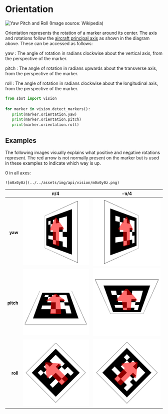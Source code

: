 # Orientation

![Yaw Pitch and Roll (Image source: Wikipedia)](https://upload.wikimedia.org/wikipedia/commons/c/c1/Yaw_Axis_Corrected.svg)

Orientation represents the rotation of a marker around its center.
The axis and rotations follow the [aircraft principal axis](https://en.wikipedia.org/wiki/Aircraft_principal_axes) as shown in the diagram above.
These can be accessed as follows:

<!-- Uses remark-deflist plugin -->
yaw
: The angle of rotation in radians clockwise about the vertical axis, from the perspective of the marker.

pitch
: The angle of rotation in radians upwards about the transverse axis, from the perspective of the marker.

roll
: The angle of rotation in radians clockwise about the longitudinal axis, from the perspective of the marker.

```python
from sbot import vision

for marker in vision.detect_markers():
   print(marker.orientation.yaw)
   print(marker.orientation.pitch)
   print(marker.orientation.roll)
```

## Examples

The following images visually explains what positive and negative rotations represent. The red arrow is not normally present on the marker but is used in these examples to indicate which way is up.

0 in all axes:

    ![m0x0y0z](../../assets/img/api/vision/m0x0y0z.png)

|           |                           &pi;/4                         |                         -&pi;/4                          |
| --------: | :-----------------------------------------------------: | :-----------------------------------------------------: |
|   **yaw** |  ![m0x45y0z](../../assets/img/api/vision/m0x45y0z.png)  | ![m0x-45y0z](../../assets/img/api/vision/m0x-45y0z.png) |
| **pitch** | ![m-45x0y0z](../../assets/img/api/vision/m-45x0y0z.png) |  ![m45x0y0z](../../assets/img/api/vision/m45x0y0z.png)  |
|  **roll** | ![m0x0y-45z](../../assets/img/api/vision/m0x0y-45z.png) |  ![m0x0y45z](../../assets/img/api/vision/m0x0y45z.png)  |

[m0x0y0z]: ../../assets/img/api/vision/m0x0y0z.png
[m-45x0y0z]: ../../assets/img/api/vision/m-45x0y0z.png
[m0x-45y0z]: ../../assets/img/api/vision/m0x-45y0z.png
[m0x0y-45z]: ../../assets/img/api/vision/m0x0y-45z.png
[m0x0y0z]: ../../assets/img/api/vision/m0x0y0z.png
[m0x0y45z]: ../../assets/img/api/vision/m0x0y45z.png
[m0x45y0z]: ../../assets/img/api/vision/m0x45y0z.png
[m45x0y0z]: ../../assets/img/api/vision/m45x0y0z.png
